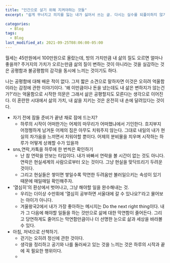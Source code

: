 ```yaml
---
title: "인간으로 살기 위해 지켜야하는 것들"
excerpt: "쉽게 무너지고 의지를 잃는 내가 싫어서 쓰는 글. 다시는 실수를 되풀이하지 않기 위해서 쓰는 글"

categories:
  - Blog
tags:
  - Blog
last_modified_at: 2021-09-25T08:06:00-05:00
---
```

월세는 45만원에서 100만원으로 올랐는데, 방의 가치만큼 내 삶의 질도 오르면 얼마나 좋을까?
주거지의 가치가 오르는만큼 삶의 질이 변하는 것이 아니라는 것을 실감하는 것은 공평함과 불공평함의 감각을 동시에 느끼는 것이기도 하다.
 
나는 공평함에 대해 배운 적이 없다. 그저 짧은 소견으로 말하자면 이것은 오히려 억울함이라는 감정에 관한 이야기이다. 
'왜 이만큼이나 돈을 냈는데도 내 삶은 변하지가 않는건가?'라는 억울함으로 시작한 의문은 그래서 삶은 공평할지도 모른다는 생각으로 이어진다.
이 혼란한 시대에서 삶의 가치, 내 삶을 지키는 것은 온전히 내 손에 달려있다는 것이다. 
- 자기 전에 잠들 준비가 끝낸 채로 잠에 드는지? 
  - 하루의 시작이 어떠한가는 어제의 마무리가 어떠했냐에서 기인한다. 흐지부지 어정쩡하게 남겨둔 어제의 짐은 아무도 치워주지 않는다. 그대로 내일의 내가 현실의 차가움을 느끼면서 치워야할 뿐이다. 어제의 분비물을 치우며 시작하는 하루가 어떻게 상쾌할 수가 있을까
- sns,연락,카톡을 하루에 한 번씩은 확인하기
  - 난 참 연락을 안보는 타입이다. 내가 바빠서 연락을 볼 시간이 없는 것도 아니다. 연락은 현실세계의 사람으로부터 오는 것이다. 그냥 현실을 맞닥뜨리기 두려운 것이다.
  - 그리고 현실들은 쌓이면 쌓일수록 막연한 두려움만 불러일으키는 속성이 있기 때문에 매일매일 확인해주자.
- '열심히'의 환상에서 벗어나고, 그냥 해야할 일을 완수해내는 것.
  - 우리는 더이상 수만휘에 '열심히 공부하면 서울대에 갈 수 있나요?'라고 물어보는 아이가 아니다.
  - 겨울왕국2에서 내가 가장 좋아하는 메시지는 Do the next right thing이다. 내가 그 다음에 해야할 일들을 하는 것만으로 삶에 대한 막연함이 줄어든다. 그리고 당연하게도 줄어드는 막연함만큼이나 더 선명한 눈으로 삶과 세상을 바라볼 수 있다.
- 아침, 저녁으로 산책하기. 
  - 걷기는 오히려 정신에 관한 것이다.
  - 생각을 정리하고 공기와 나를 둘러싸고 있는 것을 느끼는 것은 하루의 시작과 끝에 꼭 필요한 행위이다.
  - 
